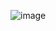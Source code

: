 ![image](https://github.com/Kinarsardhara/portfolio/assets/125781461/b876d1ab-da20-47d3-86a1-f219eee36cbb)

